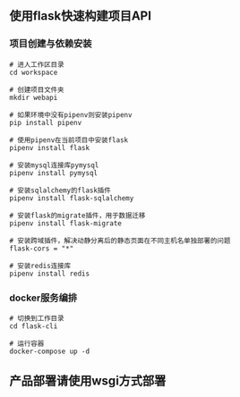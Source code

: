 
## 使用flask快速构建项目API
### 项目创建与依赖安装
	# 进人工作区目录
	cd workspace 
	
	# 创建项目文件夹
	mkdir webapi
	
	# 如果环境中没有pipenv则安装pipenv
	pip install pipenv
	
	# 使用pipenv在当前项目中安装flask
	pipenv install flask
	
	# 安装mysql连接库pymysql
	pipenv install pymysql
	
	# 安装sqlalchemy的flask插件
	pipenv install flask-sqlalchemy
	
	# 安装flask的migrate插件，用于数据迁移
	pipenv install flask-migrate
	
	# 安装跨域插件，解决动静分离后的静态页面在不同主机名单独部署的问题
	flask-cors = "*"
	
	# 安装redis连接库
	pipenv install redis
	
### docker服务编排
    # 切换到工作目录
    cd flask-cli

    # 运行容器
    docker-compose up -d

## 产品部署请使用wsgi方式部署